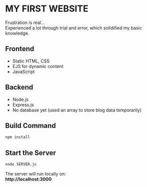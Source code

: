 # MY FIRST WEBSITE  

Frustration is real...  
Experienced a lot through trial and error, which solidified my basic knowledge.  

## Frontend  
- Static HTML, CSS  
- EJS for dynamic content  
- JavaScript  

## Backend  
- Node.js  
- Express.js  
- No database yet (used an array to store blog data temporarily)  

## Build Command  
```sh
npm install
```

## Start the Server  
```sh
node SERVER.js
```

The server will run locally on:  
**http://localhost:3000**
